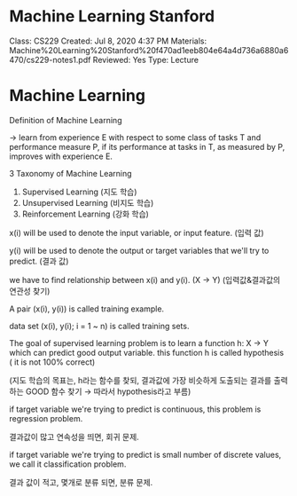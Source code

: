 # Machine Learning Stanford

Class: CS229
Created: Jul 8, 2020 4:37 PM
Materials: Machine%20Learning%20Stanford%20f470ad1eeb804e64a4d736a6880a6470/cs229-notes1.pdf
Reviewed: Yes
Type: Lecture

# Machine Learning

Definition of Machine Learning

→ learn from experience E with respect to some class of tasks T and performance measure P, if its performance at tasks in T, as measured by P, improves with experience E.

3 Taxonomy of Machine Learning

1. Supervised Learning (지도 학습)
2. Unsupervised Learning (비지도 학습)
3. Reinforcement Learning (강화 학습)

x(i) will be used to denote the input variable, or input feature. (입력 값)

y(i) will be used to denote the output or target variables that we'll try to predict. (결과 값)

we have to find relationship between x(i) and y(i). (X → Y) (입력값&결과값의 연관성 찾기)

A pair (x(i), y(i)) is called training example. 

data set (x(i), y(i); i = 1 ~ n) is called training sets.

The goal of supervised learning problem is to learn a function h: X → Y which can predict good output variable. this function h is called hypothesis ( it is not 100% correct)

(지도 학습의 목표는, h라는 함수를 찾되, 결과값에 가장 비슷하게 도출되는 결과를 출력하는 GOOD 함수 찾기 → 따라서 hypothesis라고 부름)

if target variable we're trying to predict is continuous, this problem is regression problem.

결과값이 많고 연속성을 띄면, 회귀 문제.

if target variable we're trying to predict is small number of discrete values, we call it classification problem.

결과 값이 적고, 몇개로 분류 되면, 분류 문제.